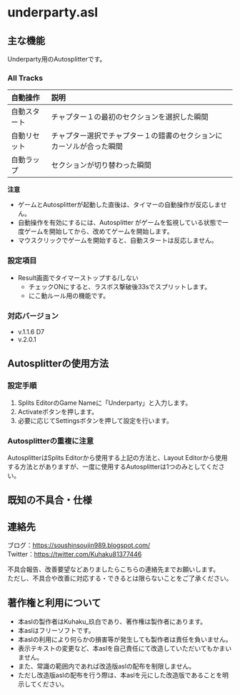 # underparty.asl


## 主な機能

Underparty用のAutosplitterです。

### All Tracks
|自動操作|説明|
|:--|:--|
|自動スタート|チャプター１の最初のセクションを選択した瞬間|
|自動リセット|チャプター選択でチャプター１の錯書のセクションにカーソルが合った瞬間|
|自動ラップ|セクションが切り替わった瞬間|

**注意**
- ゲームとAutosplitterが起動した直後は、タイマーの自動操作が反応しません。
- 自動操作を有効にするには、Autosplitter がゲームを監視している状態で一度ゲームを開始してから、改めてゲームを開始します。
- マウスクリックでゲームを開始すると、自動スタートは反応しません。

### 設定項目
- Result画面でタイマーストップする/しない
  - チェックONにすると、ラスボス撃破後33sでスプリットします。
  - にこ動ルール用の機能です。

### 対応バージョン
- v.1.1.6 D7
- v.2.0.1


## Autosplitterの使用方法

### 設定手順

1. Splits EditorのGame Nameに「Underparty」と入力します。
1. Activateボタンを押します。
1. 必要に応じてSettingsボタンを押して設定を行います。

### Autosplitterの重複に注意

AutosplitterはSplits Editorから使用する上記の方法と、Layout Editorから使用する方法とがありますが、一度に使用するAutosplitterは1つのみとしてください。


## 既知の不具合・仕様


## 連絡先

ブログ：https://soushinsoujin989.blogspot.com/ <br>
Twitter：https://twitter.com/Kuhaku81377446

不具合報告、改善要望などありましたらこちらの連絡先までお願いします。<br>
ただし、不具合や改善に対応する・できるとは限らないことをご了承ください。


## 著作権と利用について

- 本aslの製作者はKuhaku_玖白であり、著作権は製作者にあります。
- 本aslはフリーソフトです。
- 本aslの利用により何らかの損害等が発生しても製作者は責任を負いません。
- 表示テキストの変更など、本aslを自己責任にて改造していただいてもかまいません。
- また、常識の範囲内であれば改造版aslの配布を制限しません。
- ただし改造版aslの配布を行う際は、本aslを元にした改造版であることを明示してください。
